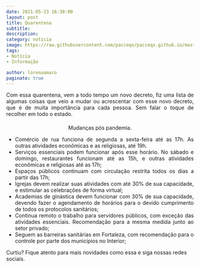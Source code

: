 ```yaml
---
date: 2021-05-23 16:30:00
layout: post
title: Quarentena
subtitle: 
description: 
category: noticia
image: https://raw.githubusercontent.com/pacceqx/pacceqx.github.io/master/assets/pic/capas/quarentena.png
tags:
- Notícia
- Informação

author: lorenaamaro
paginate: true
---
```

<p style="text-align: justify;">
Com essa quarentena, vem a todo tempo um novo decreto, fiz uma lista de algumas coisas que veio a mudar ou acrescentar com esse novo decreto, que é de muita importância para cada pessoa. Sem falar o toque de recolher em todo o estado.

<p style="text-align: center; margin-top: 4%;">Mudanças pós pandemia.</p>

<ul >
    <li style="text-align: justify;">Comércio de rua funciona de segunda a sexta-feira até as 17h. As outras atividades econômicas e as religiosas, até 19h.</li>
    <li style="text-align: justify;">Serviços essenciais podem funcionar após esse horário. No sábado e domingo, restaurantes funcionam até as 15h, e outras atividades econômicas e religiosas até as 17h;</li>
    <li style="text-align: justify;">Espaços públicos continuam com circulação restrita todos os dias a partir das 17h;</li>
    <li style="text-align: justify;">Igrejas devem realizar suas atividades com até 30% de sua capacidade, e estimular as celebrações de forma virtual;</li>
    <li style="text-align: justify;">Academias de ginástica devem funcionar com 30% de sua capacidade, devendo fazer o agendamento de horários para o devido cumprimento de todos os protocolos sanitários;</li>
    <li style="text-align: justify;">Continua remoto o trabalho para servidores públicos, com exceção das atividades essenciais. Recomendação para a mesma medida junto ao setor privado;</li>
    <li style="text-align: justify;">Seguem as barreiras sanitárias em Fortaleza, com recomendação para o controle por parte dos municípios no Interior;</li>
</ul>

<p style="text-align: right;">
</p>

Curtiu? Fique atento para mais novidades como essa e siga nossas redes sociais.